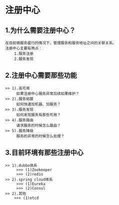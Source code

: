 # 注册中心

## 1.为什么需要注册中心？
    在目前微服务盛行的情况下，管理服务和服务地址之间的关联关系。
    注册中心主要有两点：
        1.服务注册
        2.服务发现

## 2.注册中心需要那些功能
    >> 1).高可用
         如果注册中心服务异常后续如果维护？
    >> 2).服务拓展
         如何快速加机器、加服务？
    >> 3).服务发现
         如何发现服务有那些可用？
    >> 4).服务路由
         请求服务的时候怎么路由？
    >> 5).服务降级
         服务的异常的时候怎么处理？
         
## 3.目前环境有那些注册中心
    >> 1).dubbo体系
         >>> (1)Zookeeper       
         >>> (2)redis       
    >> 2).spring cloud体系
         >>> (1)Eureka       
         >>> (2)Consul  
    >> 2).其他
        >>> (1)etcd     